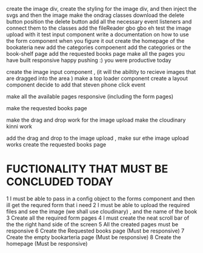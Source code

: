create the image div,
create the styling for the image div, and then inject the svgs and then the image
make the ondrag classes
download the delete button
position the delete button
add all the necessary event listeners and connect them to the classes
add the fileReader  gbo gbo eh
test the image upload with it
test input component
write a documentation on how to use the form component when you figure it out
create the homepage of the bookateria new
add the categories compoenent
add the categories or the book-shelf page
add the requested books page 
make all the pages you have built responsive
happy pushing :) you were productive today

 
create the image input component , (it will the abiltity to recieve images that are dragged into the area   )
make a top loader component
create a layout component
decide to add that steven phone click event


<!-- final fight -->
<!-- add the font -->
<!-- create the homepage -->
<!-- create the login, sign up and sign in pages -->
<!-- fix the right buttons on all the right pages -->
<!-- fix all the links frotm the home page and beyond -->
<!-- make the categories page -->
<!-- make the empty libarary page that the all the tags in the categories page lead to  -->
make all the available pages responsive (including the form pages)
<!-- make the book details links or make a function that redirects to thier book/id -->
make the requested books page
<!-- make the caegories page -->
make the drag and drop work for the image upload
make the cloudinary kinni work



































add the drag and drop to the image upload , make sur ethe image upload works
create the requested books page





FUCTIONALITY THAT MUST BE CONCLUDED TODAY
==========================================

1  I must be able to pass in a config object to the forms component and then ill get the requred form that i need
2 I must be able to upload the required files and see the image (we shall use cloudinary) , and the name of the book
3 Create all the required form pages
4 I must create the neat scroll bar of the the right hand side of the screen
5 All the created pages must be responsive
6 Create the Requested books page (Must be responsive)
7 Create the empty bookarteria page (Must be responsive)
8 Create the homepage (Must be responsive)











